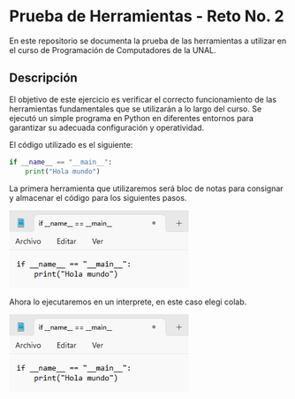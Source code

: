 # Prueba de Herramientas - Reto No. 2

En este repositorio se documenta la prueba de las herramientas a utilizar en el curso de Programación de Computadores de la UNAL.

## Descripción

El objetivo de este ejercicio es verificar el correcto funcionamiento de las herramientas fundamentales que se utilizarán a lo largo del curso. Se ejecutó un simple programa en Python en diferentes entornos para garantizar su adecuada configuración y operatividad.

El código utilizado es el siguiente:

```python
if __name__ == "__main__":
    print("Hola mundo")
```

La primera herramienta que utilizaremos será bloc de notas para consignar y almacenar el código para los siguientes pasos.

![Texto alternativo](https://github.com/JaviereSierraG/Mi-primer-Repo/blob/main/sc_notes.png?raw=true)

Ahora lo ejecutaremos en un interprete, en este caso elegi colab.

![Texto alternativo](https://github.com/JaviereSierraG/Mi-primer-Repo/blob/main/sc_notes.png?raw=true)


